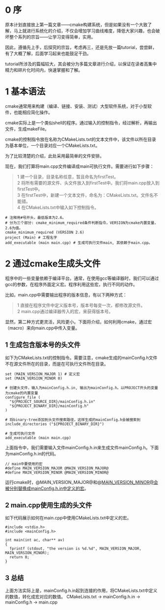 # 0 序
原本计划直接放上第一篇文章——cmake构建系统，但是如果没有一个大致了解，马上就进行系统化的介绍，不仅会增加学习曲线难度，降低大家兴趣，也会破坏整个系列的宗旨——让学习变得简单，实用。

因此，遵循先上手，后探究的宗旨，考虑再三，还是先放一篇tutorial，尝尝鲜，有了大概了解，后面学习起来也能鼓足干劲。

tutorial所涉及的篇幅较大，其会被分为多篇文章进行介绍，以保证在读者高集中精力和碎片化时间内，快速掌握和了解。

# 1 基本语法
cmake通常用来构建（编译、链接、安装、测试）大型软件系统，对于小型软件，也能相应简化操作。

cmake实际上是一个类似shell的程序。通过输入的控制指令，经过解析，再输出文件，生成makeFile。

cmake的控制指令放在名称为CMakeLists.txt的文本文件中，该文件以所在目录为基本单位，一个目录对应一个CMakeLists.txt。

为了比较清楚的介绍，此处采用最简单的文件安排。

现在，我们打算将main.cpp文件编译成main可执行文件。需要进行如下步骤：
> 1 建一个目录，目录名称任意，暂且命名为firstTest。  
2 将所有需要的源文件、头文件放入到firstTest中。我们将main.cpp放入到firstTest中。  
3 在firstTest中，新建一个文本文件，命名为：CMakeLists.txt。文件名不能错。  
4 在CMakeLists.txt中输入如下控制指令。  


```
# 注释用#号开头，最低版本为2.6。
# 分为三个部分: cmake_minimum_required条件判断指令，VERSION为cmake内置变量，2.6为值。
cmake_minimum_required (VERSION 2.6)
project (Main) # 工程名字
add_executable (main main.cpp) # 生成可执行文件main, 其依赖于main.cpp。
```

# 2 通过cmake生成头文件
程序中的一些变量依赖于编译平台。通常，在使用gcc等编译器时，我们可以通过gcc的参数，在程序外面定义宏。程序利用这些宏，执行不同的动作。

比如，main.cpp中需要输出程序的版本信息，有以下两种方式：
> 1 直接在程序文件中定义版本号，版本号每变一次，都修改源文件。  
> 2 main.cpp通过编译器传入的宏，来获得版本号。

显然，第二种方式更灵活，风险更小。下面将介绍，如何利用cmake，通过宏（macro）来向main.cpp中传入变量。

## 1 生成包含版本号的头文件

如下为CMakeLists.txt的控制指令。需要注意，cmake生成的mainConfig.h文件不在源文件所在的目录，而是在可执行文件所在目录。
```
set (MAIN_VERSION_MAJOR 1) # 定义宏
set (MAIN_VERSION_MINOR 0)

# 创建头文件，输入为mainConfig.h.in, 输出为mainConfig.h。以PROJECT开头的变量为cmake的内置变量
configure_file (
  "${PROJECT_SOURCE_DIR}/mainConfig.h.in"
  "${PROJECT_BINARY_DIR}/mainConfig.h"
)

# 将binary-tree添加到头文件搜索路径，这样生成的mainConfig.h会被搜索到
include_directories ("${PROJECT_BINARY_DIR}")

# 生成可执行文件
add_executable (main main.cpp)
```

上面指令中，我们需要输入文件mainConfig.h.in来生成文件mainConfig.h。下面为mainConfig.h.in的代码。

```
// main中要使用的宏
#define MAIN_VERSION_MAJOR @MAIN_VERSION_MAJOR@
#define MAIN_VERSION_MINOR @MAIN_VERSION_MINOR@
```
运行cmake时，@MAIN_VERSION_MAJOR@和@MAIN_VERSION_MINOR@会被分别替换成mainConfig.h.in中定义的宏。
## 2 main.cpp使用生成的头文件
如下代码展示如何在main.cpp中使用CMakeLists.txt中定义的宏。
```
#include <stdio.h>
#include <mainConfig.h>

int main(int ac, char** av)
{
  fprintf (stdout, "the version is %d.%d", MAIN_VERSION_MAJOR, MAIN_VERSION_MINOR);
  return 0;
}
```

## 3 总结
上面方法实际上是，mainConfig.h.in起到连接的作用，将CMakeLists.txt中定义的数值，转化成宏对应的数值。
CMakeLists.txt -> mainConfig.h.in -> mainConfig.h -> main.cpp
